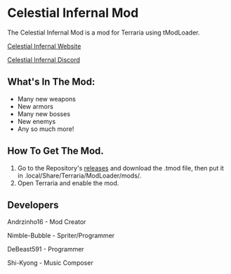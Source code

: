 # Celestial Infernal Mod
The Celestial Infernal Mod is a mod for Terraria using tModLoader.

[Celestial Infernal Website](https://debeast591.github.io/CelestialInfernalTerrariaMod.html)

[Celestial Infernal Discord](https://discord.gg/S3S3KZp)

## What's In The Mod:
- Many new weapons
- New armors
- Many new bosses
- New enemys
- Any so much more!


## How To Get The Mod.
1. Go to the Repository's [releases](https://github.com/Andrzinho15/CelestialInfernalMod/releases) and download the .tmod file, then put it in .local/Share/Terraria/ModLoader/mods/.
2. Open Terraria and enable the mod.

## Developers
Andrzinho16 - Mod Creator

Nimble-Bubble - Spriter/Programmer

DeBeast591 - Programmer

Shi-Kyong - Music Composer
